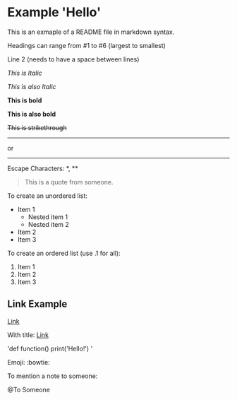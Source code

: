 <!-- this is a comment -->

# Example 'Hello'
This is an exmaple of a README file in markdown syntax.

Headings can range from #1 to #6 (largest to smallest)

Line 2 (needs to have a space between lines)

*This is Italic*

_This is also Italic_

**This is bold**

__This is also bold__

~~This is strikethrough~~

<!-- Horizonal Rule or Separator -->

---

or

___

Escape Characters: \*, \**

<!-- This is a blockquote -->
> This is a quote from someone.

To create an unordered list:
* Item 1
  * Nested item 1
  * Nested item 2
* Item 2
* Item 3

To create an ordered list (use .1 for all):
1. Item 1
1. Item 2
1. Item 3

## Link Example
[Link](https://replit.com/@leo976f/Project1)

With title:
[Link](https://replit.com/@leo976f/Project1 "This is the title/hint")

<!-- Inline code block -->
'def function()
  print('Hello!')
'



Emoji:
:bowtie:

To mention a note to someone:

@To Someone
